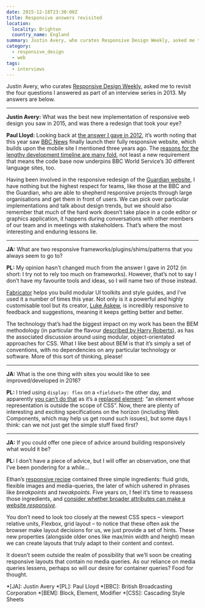 ```yaml
---
date: 2015-12-18T23:30:00Z
title: Responsive answers revisited
location:
  locality: Brighton
  country_name: England
summary: Justin Avery, who curates Responsive Design Weekly, asked me to revisit the four questions I answered as part of an interview series in 2013. Here are my answers.
category:
  - responsive_design
  - web
tags:
  - interviews
---
```


Justin Avery, who curates [Responsive Design Weekly][1], asked me to revisit the four questions I answered as part of an interview series in 2013. My answers are below.

---

**Justin Avery:** What was the best new implementation of responsive web design you saw in 2015, and was there a redesign that took your eye?

**Paul Lloyd:** Looking back at [the answer I gave in 2012][2], it’s worth noting that this year saw [BBC News][3] finally launch their fully responsive website, which builds upon the mobile site I mentioned three years ago. The [reasons for the lengthy development timeline are many fold][4], not least a new requirement that means the code base now underpins BBC World Service’s 30 different language sites, too.

Having been involved in the responsive redesign of the [Guardian website][5], I have nothing but the highest respect for teams, like those at the BBC and the Guardian, who are able to shepherd responsive projects through large organisations and get them in front of users. We can pick over particular implementations and talk about design trends, but we should also remember that much of the hard work doesn’t take place in a code editor or graphics application, it happens during conversations with other members of our team and in meetings with stakeholders. That’s where the most interesting and enduring lessons lie.

---

**JA:** What are two responsive frameworks/plugins/shims/patterns that you always seem to go to?

**PL:** My opinion hasn’t changed much from the answer I gave in 2012 (in short: I try not to rely too much on frameworks). However, that’s not to say I don’t have my favourite tools and ideas, so I will name two of those instead.

[Fabricator][6] helps you build modular UI toolkits and style guides, and I’ve used it a number of times this year. Not only is it a powerful and highly customisable tool but its creator, [Luke Askew][7], is incredibly responsive to feedback and suggestions, meaning it keeps getting better and better.

The technology that’s had the biggest impact on my work has been the BEM methodology (in particular the flavour [described by Harry Roberts][8]), as has the associated discussion around using modular, object-orientated approaches for CSS. What I like best about BEM is that it’s simply a set of conventions, with no dependencies on any particular technology or software. More of this sort of thinking, please!

---

**JA:** What is the one thing with sites you would like to see improved/developed in 2016?

**PL:** I tried using `display: flex` on a `<fieldset>` the other day, and apparently [you can’t do that][9] as it’s a [replaced element][10]: “an element whose representation is outside the scope of CSS”. Now, there are plenty of interesting and exciting specifications on the horizon (including Web Components, which may help us get round such issues), but some days I think: can we not just get the simple stuff fixed first?

---

**JA:** If you could offer one piece of advice around building responsively what would it be?

**PL:** I don’t have a piece of advice, but I will offer an observation, one that I’ve been pondering for a while…

Ethan’s [responsive recipe][11] contained three simple ingredients: fluid grids, flexible images and media-queries, the later of which ushered in phrases like _breakpoints_ and _tweakpoints_. Five years on, I feel it’s time to reassess those ingredients, and [consider whether broader attributes can make a website _responsive_][12].

You don’t need to look too closely at the newest CSS specs – viewport relative units, Flexbox, grid layout – to notice that these often ask the browser make layout decisions for us, we just provide a set of hints. These new properties (alongside older ones like max/min width and height) mean we can create layouts that truly adapt to their content and context.

It doesn’t seem outside the realm of possibility that we’ll soon be creating responsive layouts that contain no media queries. As our reliance on media queries lessens, perhaps so will our desire for container queries? Food for thought.

[1]: http://responsivedesignweekly.com/
[2]: http://responsivedesignweekly.com/interview/responsive-interview-with-laura-kalbag-paul-robert-lloyd/
[3]: https://www.bbc.co.uk/news
[4]: http://responsivenews.co.uk/post/114413142693/weve-made-it
[5]: https://www.theguardian.com/
[6]: http://fbrctr.github.io
[7]: https://twitter.com/LukeAskew/
[8]: https://csswizardry.com/2013/01/mindbemding-getting-your-head-round-bem-syntax/
[9]: http://stackoverflow.com/questions/28078681/why-cant-fieldset-be-flex-containers
[10]: https://developer.mozilla.org/en-US/docs/Web/CSS/Replaced_element
[11]: http://alistapart.com/article/responsive-web-design
[12]: http://alistapart.com/article/thinking-responsively-a-framework-for-future-learning

*[JA]: Justin Avery
*[PL]: Paul Lloyd
*[BBC]: British Broadcasting Corporation
*[BEM]: Block, Element, Modifier
*[CSS]: Cascading Style Sheets
